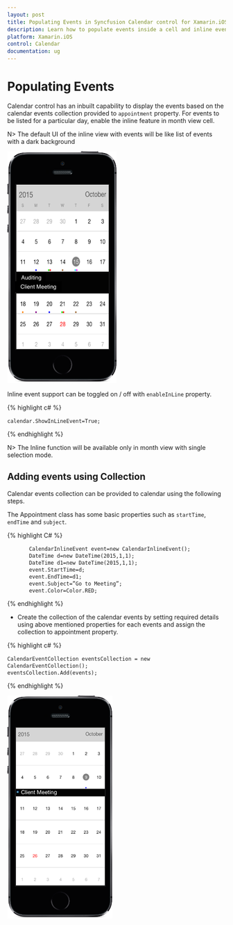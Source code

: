 ```yaml
---
layout: post
title: Populating Events in Syncfusion Calendar control for Xamarin.iOS
description: Learn how to populate events inside a cell and inline events descriptions
platform: Xamarin.iOS
control: Calendar
documentation: ug
---
```


# Populating Events

Calendar control has an inbuilt capability to display the events based on the calendar events collection provided to `appointment` property. For events to be listed for a particular day, enable the inline feature in month view cell.

N> The default UI of the inline view with events will be like list of events with a dark background

![](images/inline_events.png)                                        


Inline event support can be toggled on / off with `enableInLine` property.

{% highlight c# %}

	calendar.ShowInLineEvent=True;

{% endhighlight %}

N> The Inline function will be available only in month view with single selection mode.

## Adding events using Collection

Calendar events collection can be provided to calendar using the following steps.

The Appointment class has some basic properties such as `startTime`, `endTime` and `subject`.

{% highlight C# %}
		   
		   CalendarInlineEvent event=new CalendarInlineEvent();
           DateTime d=new DateTime(2015,1,1);
           DateTime d1=new DateTime(2015,1,1);
           event.StartTime=d;
           event.EndTime=d1;
           event.Subject=”Go to Meeting”;
           event.Color=Color.RED;
		   
{% endhighlight %}

* Create the collection of the calendar events by setting required details using above mentioned properties for each events and assign the collection to appointment property.

{% highlight c# %}

	CalendarEventCollection eventsCollection = new CalendarEventCollection();
	eventsCollection.Add(events);
	
{% endhighlight %}

![](images/inline_event.png)                                        



